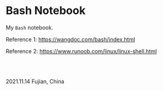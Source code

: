 # Bash Notebook

My `Bash` notebook.

Reference 1: https://wangdoc.com/bash/index.html

Reference 2: https://www.runoob.com/linux/linux-shell.html

<br/></br>

2021.11.14	Fujian, China